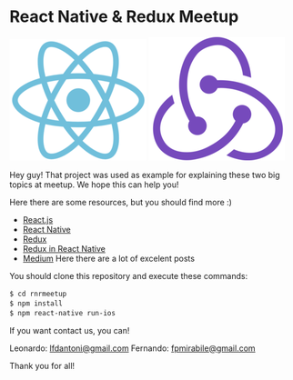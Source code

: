 # React Native & Redux Meetup

[![react native](https://github.com/lfdantoni/rnrmeetup/raw/master/github_assets/react.png)](https://facebook.github.io/react-native/)       [![redux](https://github.com/lfdantoni/rnrmeetup/raw/master/github_assets/0_U2DmhXYumRyXH6X1.png)](https://redux.js.org/)

Hey guy! That project was used as example for explaining these two big topics at meetup. We hope this can help you!

Here there are some resources, but you should find more :)

- [React.js](https://reactjs.org/docs/hello-world.html)
- [React Native](https://facebook.github.io/react-native/docs/getting-started.html)
- [Redux](https://redux.js.org/)
- [Redux in React Native](https://redux.js.org/basics/usage-with-react)
- [Medium](https://medium.com) Here there are a lot of excelent posts

You should clone this repository and execute these commands:

```sh
$ cd rnrmeetup
$ npm install
$ npm react-native run-ios
```

If you want contact us, you can!

Leonardo: lfdantoni@gmail.com
Fernando: fpmirabile@gmail.com

Thank you for all!
 
